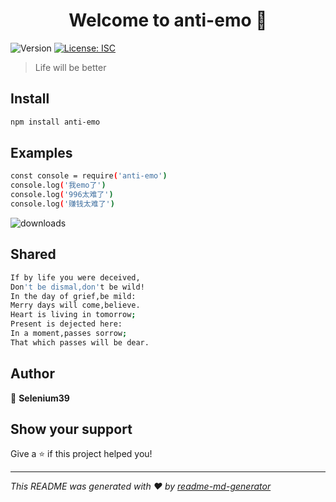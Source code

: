 <h1 align="center">Welcome to anti-emo 👋</h1>
<p>
  <img alt="Version" src="https://img.shields.io/badge/version-1.0.0-blue.svg?cacheSeconds=2592000" />
  <a href="#" target="_blank">
    <img alt="License: ISC" src="https://img.shields.io/badge/License-ISC-yellow.svg" />
  </a>
</p>

> Life will be better

## Install

```sh
npm install anti-emo
```

## Examples

```sh
const console = require('anti-emo')
console.log('我emo了')
console.log('996太难了')
console.log('赚钱太难了')
```
<img alt="downloads" src="https://github.com/wantao666/anti-emo/blob/master/result.png" target="_blank" />

## Shared
```sh
If by life you were deceived,
Don't be dismal,don't be wild!
In the day of grief,be mild:
Merry days will come,believe.
Heart is living in tomorrow;
Present is dejected here:
In a moment,passes sorrow;
That which passes will be dear.
```


## Author

👤 **Selenium39**


## Show your support

Give a ⭐️ if this project helped you!

***
_This README was generated with ❤️ by [readme-md-generator](https://github.com/kefranabg/readme-md-generator)_
